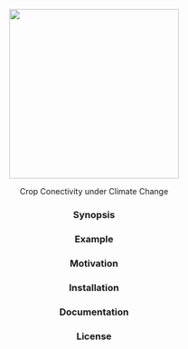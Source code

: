 <p align="center">
  <img width="300" height="300" src="https://github.com/pskelsey/C4/blob/gh-pages/4c%20logo-01.svg">
</p>
<center> Crop Conectivity under Climate Change <center>

### Synopsis


### Example


### Motivation


### Installation


### Documentation


### License
